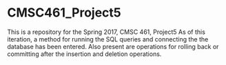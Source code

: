 # CMSC461_Project5
This is a repository for the Spring 2017, CMSC 461, Project5
As of this iteration, a method for running the SQL queries and connecting the the database 
has been entered. Also present are operations for rolling back or committing after the 
insertion and deletion operations.
